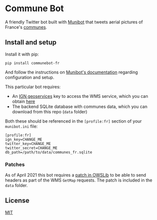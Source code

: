 # Commune Bot

A friendly Twitter bot built with [Munibot](https://github.com/amercader/munibot) that tweets aerial pictures of France's [communes](https://en.wikipedia.org/wiki/Communes_of_France).

## Install and setup

Install it with pip:

```
pip install communebot-fr
```

And follow the instructions on [Munibot's documentation](https://github.com/amercader/munibot#usage) regarding configuration and setup.

This particular bot requires:

* An [IGN geoservices](https://geoservices.ign.fr/) key to access the WMS service, which you can obtain [here](https://geoservices.ign.fr/documentation/diffusion/formulaire-de-commande-geoservices.html)
* The backend SQLite database with communes data, which you can download from this repo (`data` folder)


Both these should be referenced in the `[profile:fr]` section of your `munibot.ini` file:

```
[profile:fr]
ign_key=CHANGE_ME
twitter_key=CHANGE_ME
twitter_secret=CHANGE_ME
db_path=/path/to/data/communes_fr.sqlite
```

### Patches

As of April 2021 this bot requires a [patch in OWSLib](https://github.com/geopython/OWSLib/pull/763) to be able to send headers as part of the WMS `GetMap` requests. The patch is included in the `data` folder.

## License

[MIT](/amercader/munibot/blob/master/LICENSE.txt)
